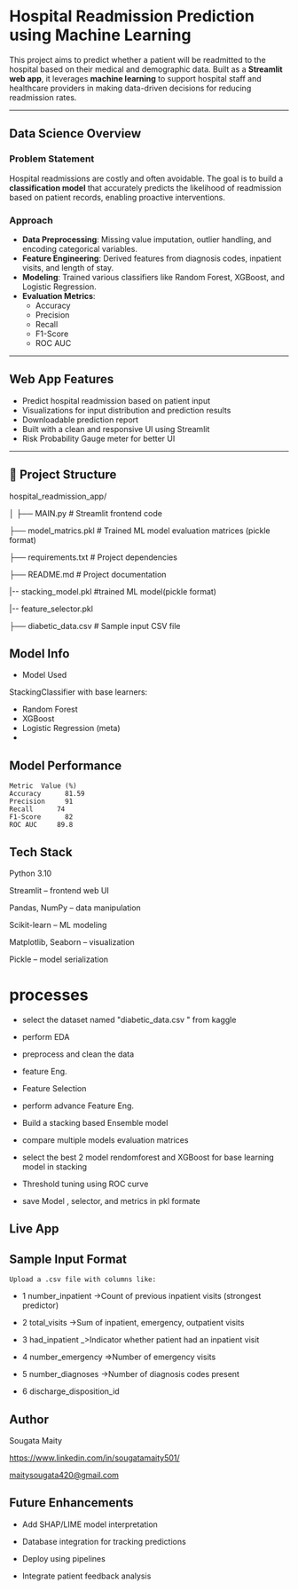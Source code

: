 #  Hospital Readmission Prediction using Machine Learning

This project aims to predict whether a patient will be readmitted to the hospital based on their medical and demographic data. Built as a **Streamlit web app**, it leverages **machine learning** to support hospital staff and healthcare providers in making data-driven decisions for reducing readmission rates.

---

##  Data Science Overview

###  Problem Statement

Hospital readmissions are costly and often avoidable. The goal is to build a **classification model** that accurately predicts the likelihood of readmission based on patient records, enabling proactive interventions.

###  Approach

- **Data Preprocessing**: Missing value imputation, outlier handling, and encoding categorical variables.
- **Feature Engineering**: Derived features from diagnosis codes, inpatient visits, and length of stay.
- **Modeling**: Trained various classifiers like Random Forest, XGBoost, and Logistic Regression.
- **Evaluation Metrics**:
  - Accuracy
  - Precision
  - Recall
  - F1-Score
  - ROC AUC


---

##  Web App Features

-    Predict hospital readmission based on patient input
-    Visualizations for input distribution and prediction results
-    Downloadable prediction report 
-    Built with a clean and responsive UI using Streamlit
-    Risk Probability Gauge meter for better UI

---

## 📁 Project Structure
hospital_readmission_app/

│
├── MAIN.py # Streamlit frontend code

├── model_matrics.pkl # Trained ML model evaluation matrices   (pickle format)

├── requirements.txt # Project dependencies

├── README.md # Project documentation

|-- stacking_model.pkl #trained ML model(pickle format)

|-- feature_selector.pkl

├── diabetic_data.csv # Sample input CSV file



## Model Info
- Model Used

StackingClassifier with base learners:

- Random Forest
- XGBoost
- Logistic Regression (meta)
- 


## Model Performance
    Metric	Value (%)
    Accuracy	  81.59
    Precision	  91
    Recall	    74
    F1-Score	  82
    ROC AUC	    89.8






## Tech Stack
Python 3.10

Streamlit – frontend web UI

Pandas, NumPy – data manipulation

Scikit-learn – ML modeling

Matplotlib, Seaborn – visualization

Pickle – model serialization

# processes
- select the dataset named "diabetic_data.csv " from kaggle

- perform EDA
- preprocess and clean the data 
- feature Eng.
- Feature Selection 
- perform advance Feature Eng.
- Build a stacking based Ensemble model 
- compare multiple models evaluation matrices 
- select the best 2 model rendomforest and XGBoost for base learning model in stacking 
- Threshold tuning using ROC curve
- save Model , selector, and metrics in pkl formate

## Live App

## Sample Input Format
    Upload a .csv file with columns like:
  - 1	number_inpatient	->Count of previous inpatient visits (strongest predictor)

  - 2	total_visits	->Sum of inpatient, emergency, outpatient visits

  - 3	had_inpatient	_>Indicator whether patient had an inpatient visit

  - 4	number_emergency	=>Number of emergency visits

  - 5	number_diagnoses	->Number of diagnosis codes present

  - 6	discharge_disposition_id	

## Author
  Sougata Maity
  
  https://www.linkedin.com/in/sougatamaity501/
  
  maitysougata420@gmail.com


## Future Enhancements
- Add SHAP/LIME model interpretation

- Database integration for tracking predictions

- Deploy using  pipelines

- Integrate patient feedback analysis


